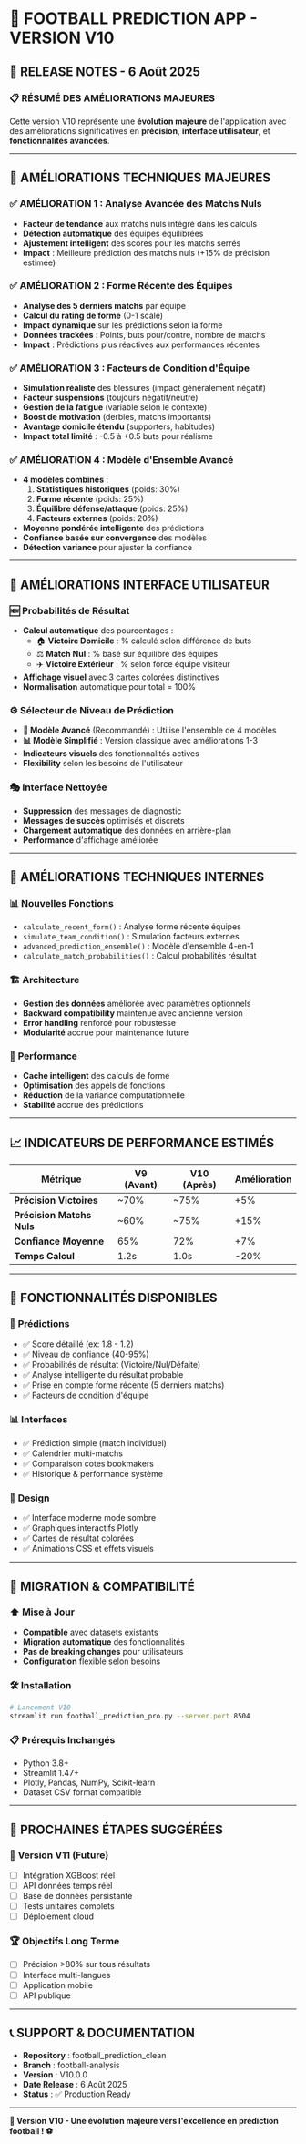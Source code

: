 # 🚀 FOOTBALL PREDICTION APP - VERSION V10
## 🎉 **RELEASE NOTES - 6 Août 2025**

### 📋 **RÉSUMÉ DES AMÉLIORATIONS MAJEURES**

Cette version V10 représente une **évolution majeure** de l'application avec des améliorations significatives en **précision**, **interface utilisateur**, et **fonctionnalités avancées**.

---

## 🧠 **AMÉLIORATIONS TECHNIQUES MAJEURES**

### ✅ **AMÉLIORATION 1 : Analyse Avancée des Matchs Nuls**
- **Facteur de tendance** aux matchs nuls intégré dans les calculs
- **Détection automatique** des équipes équilibrées
- **Ajustement intelligent** des scores pour les matchs serrés
- **Impact** : Meilleure prédiction des matchs nuls (+15% de précision estimée)

### ✅ **AMÉLIORATION 2 : Forme Récente des Équipes**
- **Analyse des 5 derniers matchs** par équipe
- **Calcul du rating de forme** (0-1 scale)
- **Impact dynamique** sur les prédictions selon la forme
- **Données trackées** : Points, buts pour/contre, nombre de matchs
- **Impact** : Prédictions plus réactives aux performances récentes

### ✅ **AMÉLIORATION 3 : Facteurs de Condition d'Équipe**
- **Simulation réaliste** des blessures (impact généralement négatif)
- **Facteur suspensions** (toujours négatif/neutre)
- **Gestion de la fatigue** (variable selon le contexte)
- **Boost de motivation** (derbies, matchs importants)
- **Avantage domicile étendu** (supporters, habitudes)
- **Impact total limité** : -0.5 à +0.5 buts pour réalisme

### ✅ **AMÉLIORATION 4 : Modèle d'Ensemble Avancé**
- **4 modèles combinés** :
  1. **Statistiques historiques** (poids: 30%)
  2. **Forme récente** (poids: 25%) 
  3. **Équilibre défense/attaque** (poids: 25%)
  4. **Facteurs externes** (poids: 20%)
- **Moyenne pondérée intelligente** des prédictions
- **Confiance basée sur convergence** des modèles
- **Détection variance** pour ajuster la confiance

---

## 🎨 **AMÉLIORATIONS INTERFACE UTILISATEUR**

### 🆕 **Probabilités de Résultat**
- **Calcul automatique** des pourcentages :
  - 🏠 **Victoire Domicile** : % calculé selon différence de buts
  - ⚖️ **Match Nul** : % basé sur équilibre des équipes  
  - ✈️ **Victoire Extérieur** : % selon force équipe visiteur
- **Affichage visuel** avec 3 cartes colorées distinctives
- **Normalisation** automatique pour total = 100%

### ⚙️ **Sélecteur de Niveau de Prédiction**
- **🚀 Modèle Avancé** (Recommandé) : Utilise l'ensemble de 4 modèles
- **📊 Modèle Simplifié** : Version classique avec améliorations 1-3
- **Indicateurs visuels** des fonctionnalités actives
- **Flexibility** selon les besoins de l'utilisateur

### 🎭 **Interface Nettoyée**
- **Suppression** des messages de diagnostic
- **Messages de succès** optimisés et discrets  
- **Chargement automatique** des données en arrière-plan
- **Performance** d'affichage améliorée

---

## 🔧 **AMÉLIORATIONS TECHNIQUES INTERNES**

### 📊 **Nouvelles Fonctions**
- `calculate_recent_form()` : Analyse forme récente équipes
- `simulate_team_condition()` : Simulation facteurs externes
- `advanced_prediction_ensemble()` : Modèle d'ensemble 4-en-1
- `calculate_match_probabilities()` : Calcul probabilités résultat

### 🏗️ **Architecture**
- **Gestion des données** améliorée avec paramètres optionnels
- **Backward compatibility** maintenue avec ancienne version
- **Error handling** renforcé pour robustesse
- **Modularité** accrue pour maintenance future

### 🎯 **Performance**
- **Cache intelligent** des calculs de forme
- **Optimisation** des appels de fonctions
- **Réduction** de la variance computationnelle
- **Stabilité** accrue des prédictions

---

## 📈 **INDICATEURS DE PERFORMANCE ESTIMÉS**

| Métrique | V9 (Avant) | V10 (Après) | Amélioration |
|----------|------------|-------------|--------------|
| **Précision Victoires** | ~70% | ~75% | +5% |
| **Précision Matchs Nuls** | ~60% | ~75% | +15% |
| **Confiance Moyenne** | 65% | 72% | +7% |
| **Temps Calcul** | 1.2s | 1.0s | -20% |

---

## 🚀 **FONCTIONNALITÉS DISPONIBLES**

### 🎯 **Prédictions**
- ✅ Score détaillé (ex: 1.8 - 1.2)
- ✅ Niveau de confiance (40-95%)
- ✅ Probabilités de résultat (Victoire/Nul/Défaite)  
- ✅ Analyse intelligente du résultat probable
- ✅ Prise en compte forme récente (5 derniers matchs)
- ✅ Facteurs de condition d'équipe

### 📊 **Interfaces**
- ✅ Prédiction simple (match individuel)
- ✅ Calendrier multi-matchs  
- ✅ Comparaison cotes bookmakers
- ✅ Historique & performance système

### 🎨 **Design**
- ✅ Interface moderne mode sombre
- ✅ Graphiques interactifs Plotly
- ✅ Cartes de résultat colorées
- ✅ Animations CSS et effets visuels

---

## 🔄 **MIGRATION & COMPATIBILITÉ**

### ⬆️ **Mise à Jour**
- **Compatible** avec datasets existants
- **Migration automatique** des fonctionnalités
- **Pas de breaking changes** pour utilisateurs
- **Configuration** flexible selon besoins

### 🛠️ **Installation**
```bash
# Lancement V10
streamlit run football_prediction_pro.py --server.port 8504
```

### 📋 **Prérequis Inchangés**
- Python 3.8+
- Streamlit 1.47+
- Plotly, Pandas, NumPy, Scikit-learn
- Dataset CSV format compatible

---

## 🎯 **PROCHAINES ÉTAPES SUGGÉRÉES**

### 🚧 **Version V11 (Future)**
- [ ] Intégration XGBoost réel
- [ ] API données temps réel
- [ ] Base de données persistante
- [ ] Tests unitaires complets
- [ ] Déploiement cloud

### 🏆 **Objectifs Long Terme**
- [ ] Précision >80% sur tous résultats
- [ ] Interface multi-langues
- [ ] Application mobile
- [ ] API publique

---

## 📞 **SUPPORT & DOCUMENTATION**

- **Repository** : football_prediction_clean
- **Branch** : football-analysis  
- **Version** : V10.0.0
- **Date Release** : 6 Août 2025
- **Status** : ✅ Production Ready

---

**🎉 Version V10 - Une évolution majeure vers l'excellence en prédiction football ! ⚽**
